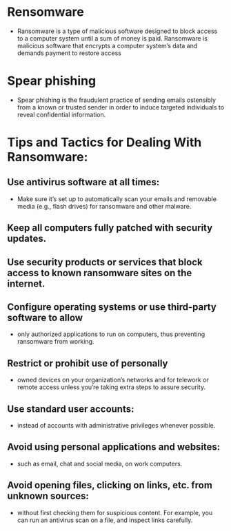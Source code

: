 # Rensomware
* Ransomware is a type of malicious software designed to block access to a computer system until a sum of money is paid. Ransomware is malicious software that encrypts a computer system’s data and demands payment to restore access
# Spear phishing 
* Spear phishing is the fraudulent practice of sending emails ostensibly from a known or trusted sender in order to induce targeted individuals to reveal confidential information.
# Tips and Tactics for Dealing With Ransomware:
## Use antivirus software at all times:
* Make sure it’s set up to automatically scan your emails and removable media (e.g., flash drives) for ransomware and other malware.
## Keep all computers fully patched with security updates.
## Use security products or services that block access to known ransomware sites on the internet.
## Configure operating systems or use third-party software to allow 
* only authorized applications to run on computers, thus preventing ransomware from working.
## Restrict or prohibit use of personally
* owned devices on your organization’s networks and for telework or remote access unless you’re taking extra steps to assure security.
## Use standard user accounts:
* instead of accounts with administrative privileges whenever possible.
## Avoid using personal applications and websites:
* such as email, chat and social media, on work computers.
## Avoid opening files, clicking on links, etc. from unknown sources:
* without first checking them for suspicious content. For example, you can run an antivirus scan on a file, and inspect links carefully.


